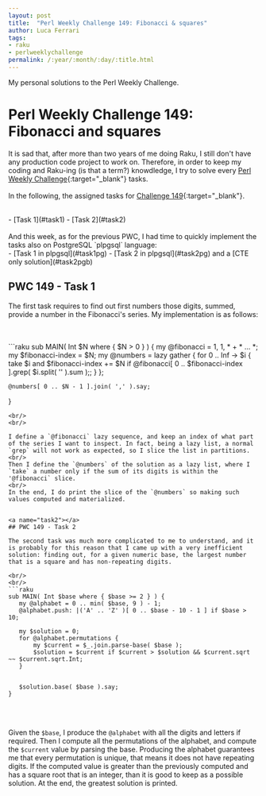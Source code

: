 ```yaml
---
layout: post
title:  "Perl Weekly Challenge 149: Fibonacci & squares"
author: Luca Ferrari
tags:
- raku
- perlweeklychallenge
permalink: /:year/:month/:day/:title.html
---
```

My personal solutions to the Perl Weekly Challenge.

# Perl Weekly Challenge 149: Fibonacci and squares

It is sad that, after more than two years of me doing Raku, I still don't have any production code project to work on.
Therefore, in order to keep my coding and Raku-ing (is that a term?) knowdledge, I try to solve every  [Perl Weekly Challenge](https://perlweeklychallenge.org/){:target="_blank"} tasks.
<br/>
<br/>
In the following, the assigned tasks for [Challenge 149](https://perlweeklychallenge.org/blog/perl-weekly-challenge-0149/){:target="_blank"}.

<br/>
- [Task 1](#task1)
- [Task 2](#task2)


<br/>
<br/>
And this week, as for the previous PWC, I had time to quickly implement the tasks also on PostgreSQL `plpgsql` language:
<br/>
- [Task 1 in plpgsql](#task1pg)
- [Task 2 in plpgsql](#task2pg) and a [CTE only solution](#task2pgb)





<a name="task1"></a>
## PWC 149 - Task 1

The first task requires to find out first numbers those digits, summed, provide a number in the Fibonacci's series.
My implementation is as follows:


<br/>
<br/>
```raku
sub MAIN( Int $N where { $N > 0 } ) {
    my @fibonacci = 1, 1, * + * ... *;
    my $fibonacci-index = $N;
    my @numbers = lazy gather {
        for 0 .. Inf -> $i {
            take $i and $fibonacci-index += $N if @fibonacci[ 0 .. $fibonacci-index ].grep( $i.split( '' ).sum );;
        }
    };

    @numbers[ 0 .. $N - 1 ].join( ',' ).say;
}
 ```
<br/>
<br/>

I define a `@fibonacci` lazy sequence, and keep an index of what part of the series I want to inspect. In fact, being a lazy list, a normal `grep` will not work as expected, so I slice the list in partitions.
<br/>
Then I define the `@numbers` of the solution as a lazy list, where I `take` a number only if the sum of its digits is within the '@fibonacci` slice.
<br/>
In the end, I do print the slice of the `@numbers` so making such values computed and materialized.


<a name="task2"></a>
## PWC 149 - Task 2

The second task was much more complicated to me to understand, and it is probably for this reason that I came up with a very inefficient solution: finding out, for a given numeric base, the largest number that is a square and has non-repeating digits.

<br/>
<br/>
```raku
sub MAIN( Int $base where { $base >= 2 } ) {
    my @alphabet = 0 .. min( $base, 9 ) - 1;
    @alphabet.push: |('A' .. 'Z' )[ 0 .. $base - 10 - 1 ] if $base > 10;

    my $solution = 0;
    for @alphabet.permutations {
        my $current = $_.join.parse-base( $base );
        $solution = $current if $current > $solution && $current.sqrt ~~ $current.sqrt.Int;
    }


    $solution.base( $base ).say;
}

```
<br/>
<br/>

Given the `$base`, I produce the `@alphabet` with all the digits and letters if required.
Then I compute all the permutations of the alphabet, and compute the `$current` value by parsing the base.
Producing the alphabet guarantees me that every permutation is unique, that means it does not have repeating digits.
If the computed value is greater than the previously computed and has a square root that is an integer, than it is good to keep as a possible solution.
At the end, the greatest solution is printed.
